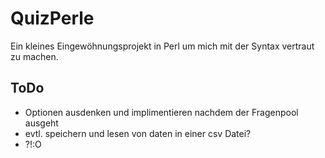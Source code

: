 # QuizPerle

Ein kleines Eingewöhnungsprojekt in Perl um mich mit der Syntax vertraut zu machen.

## ToDo

- Optionen ausdenken und implimentieren nachdem der Fragenpool ausgeht
- evtl. speichern und lesen von daten in einer csv Datei?
- ?!:O
